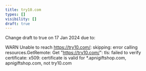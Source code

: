 ```yaml
---
title: try10.com
types: []
visibility: []
draft: true
---
```


Change draft to true on 17 Jan 2024 due to:

WARN  Unable to reach https://try10.com/: skipping: error calling resources.GetRemote: Get "https://try10.com/": tls: failed to verify certificate: x509: certificate is valid for *.apnigiftshop.com, apnigiftshop.com, not try10.com
